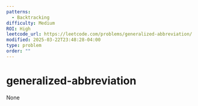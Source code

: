 ```yaml
---
patterns:
  - Backtracking
difficulty: Medium
ROI: High
leetcode_url: https://leetcode.com/problems/generalized-abbreviation/
modified: 2025-03-22T23:48:28-04:00
type: problem
order: ""
---
```


# generalized-abbreviation

None
